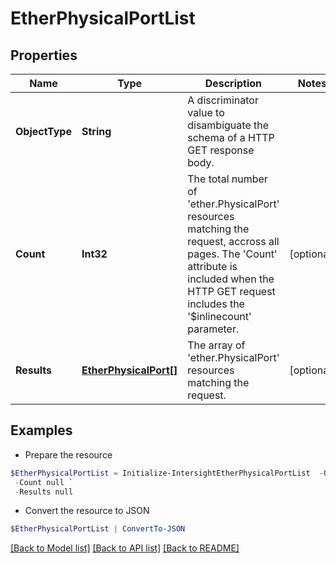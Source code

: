 # EtherPhysicalPortList
## Properties

Name | Type | Description | Notes
------------ | ------------- | ------------- | -------------
**ObjectType** | **String** | A discriminator value to disambiguate the schema of a HTTP GET response body. | 
**Count** | **Int32** | The total number of &#39;ether.PhysicalPort&#39; resources matching the request, accross all pages. The &#39;Count&#39; attribute is included when the HTTP GET request includes the &#39;$inlinecount&#39; parameter. | [optional] 
**Results** | [**EtherPhysicalPort[]**](EtherPhysicalPort.md) | The array of &#39;ether.PhysicalPort&#39; resources matching the request. | [optional] 

## Examples

- Prepare the resource
```powershell
$EtherPhysicalPortList = Initialize-IntersightEtherPhysicalPortList  -ObjectType null `
 -Count null `
 -Results null
```

- Convert the resource to JSON
```powershell
$EtherPhysicalPortList | ConvertTo-JSON
```

[[Back to Model list]](../README.md#documentation-for-models) [[Back to API list]](../README.md#documentation-for-api-endpoints) [[Back to README]](../README.md)

